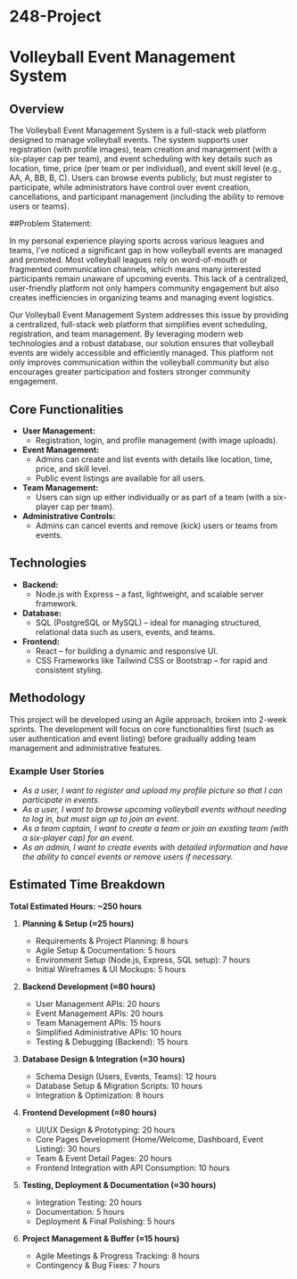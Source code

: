 # 248-Project
# Volleyball Event Management System

## Overview

The Volleyball Event Management System is a full-stack web platform designed to manage volleyball events. The system supports user registration (with profile images), team creation and management (with a six-player cap per team), and event scheduling with key details such as location, time, price (per team or per individual), and event skill level (e.g., AA, A, BB, B, C). Users can browse events publicly, but must register to participate, while administrators have control over event creation, cancellations, and participant management (including the ability to remove users or teams).

##Problem Statement:

In my personal experience playing sports across various leagues and teams, I’ve noticed a significant gap in how volleyball events are managed and promoted. Most volleyball leagues rely on word-of-mouth or fragmented communication channels, which means many interested participants remain unaware of upcoming events. This lack of a centralized, user-friendly platform not only hampers community engagement but also creates inefficiencies in organizing teams and managing event logistics.

Our Volleyball Event Management System addresses this issue by providing a centralized, full-stack web platform that simplifies event scheduling, registration, and team management. By leveraging modern web technologies and a robust database, our solution ensures that volleyball events are widely accessible and efficiently managed. This platform not only improves communication within the volleyball community but also encourages greater participation and fosters stronger community engagement.

## Core Functionalities

- **User Management:**
  - Registration, login, and profile management (with image uploads).
- **Event Management:**
  - Admins can create and list events with details like location, time, price, and skill level.
  - Public event listings are available for all users.
- **Team Management:**
  - Users can sign up either individually or as part of a team (with a six-player cap per team).
- **Administrative Controls:**
  - Admins can cancel events and remove (kick) users or teams from events.

## Technologies

- **Backend:**
  - Node.js with Express – a fast, lightweight, and scalable server framework.
- **Database:**
  - SQL (PostgreSQL or MySQL) – ideal for managing structured, relational data such as users, events, and teams.
- **Frontend:**
  - React – for building a dynamic and responsive UI.
  - CSS Frameworks like Tailwind CSS or Bootstrap – for rapid and consistent styling.

## Methodology

This project will be developed using an Agile approach, broken into 2-week sprints. The development will focus on core functionalities first (such as user authentication and event listing) before gradually adding team management and administrative features.

### Example User Stories

- *As a user, I want to register and upload my profile picture so that I can participate in events.*
- *As a user, I want to browse upcoming volleyball events without needing to log in, but must sign up to join an event.*
- *As a team captain, I want to create a team or join an existing team (with a six-player cap) for an event.*
- *As an admin, I want to create events with detailed information and have the ability to cancel events or remove users if necessary.*

## Estimated Time Breakdown

**Total Estimated Hours: ~250 hours**

1. **Planning & Setup (≈25 hours)**
   - Requirements & Project Planning: 8 hours
   - Agile Setup & Documentation: 5 hours
   - Environment Setup (Node.js, Express, SQL setup): 7 hours
   - Initial Wireframes & UI Mockups: 5 hours

2. **Backend Development (≈80 hours)**
   - User Management APIs: 20 hours
   - Event Management APIs: 20 hours
   - Team Management APIs: 15 hours
   - Simplified Administrative APIs: 10 hours
   - Testing & Debugging (Backend): 15 hours

3. **Database Design & Integration (≈30 hours)**
   - Schema Design (Users, Events, Teams): 12 hours
   - Database Setup & Migration Scripts: 10 hours
   - Integration & Optimization: 8 hours

4. **Frontend Development (≈80 hours)**
   - UI/UX Design & Prototyping: 20 hours
   - Core Pages Development (Home/Welcome, Dashboard, Event Listing): 30 hours
   - Team & Event Detail Pages: 20 hours
   - Frontend Integration with API Consumption: 10 hours

5. **Testing, Deployment & Documentation (≈30 hours)**
   - Integration Testing: 20 hours
   - Documentation: 5 hours
   - Deployment & Final Polishing: 5 hours

6. **Project Management & Buffer (≈15 hours)**
   - Agile Meetings & Progress Tracking: 8 hours
   - Contingency & Bug Fixes: 7 hours

